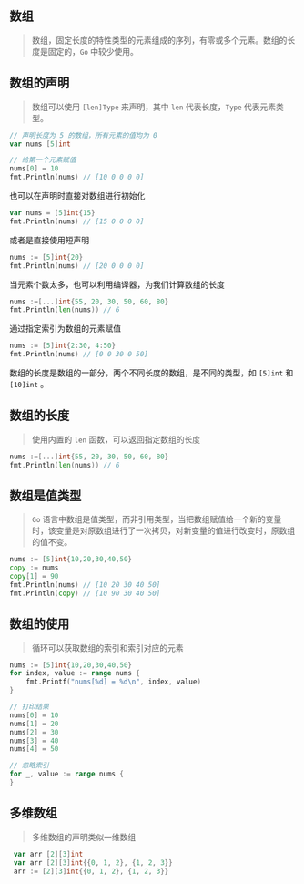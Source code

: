 ## 数组

> 数组，固定长度的特性类型的元素组成的序列，有零或多个元素。数组的长度是固定的，`Go` 中较少使用。

## 数组的声明

> 数组可以使用 `[len]Type` 来声明，其中 `len` 代表长度，`Type` 代表元素类型。

```go
// 声明长度为 5 的数组，所有元素的值均为 0
var nums [5]int

// 给第一个元素赋值
nums[0] = 10
fmt.Println(nums) // [10 0 0 0 0]
```

也可以在声明时直接对数组进行初始化

```go
var nums = [5]int{15}
fmt.Println(nums) // [15 0 0 0 0]
```

或者是直接使用短声明

```go
nums := [5]int{20}
fmt.Println(nums) // [20 0 0 0 0]
```

当元素个数太多，也可以利用编译器，为我们计算数组的长度

 ```go
 nums :=[...]int{55, 20, 30, 50, 60, 80}
 fmt.Println(len(nums)) // 6
 ```

通过指定索引为数组的元素赋值

```go
nums := [5]int{2:30, 4:50}
fmt.Println(nums) // [0 0 30 0 50]
```

数组的长度是数组的一部分，两个不同长度的数组，是不同的类型，如 `[5]int` 和 `[10]int` 。

## 数组的长度

> 使用内置的 `len` 函数，可以返回指定数组的长度

```go
nums :=[...]int{55, 20, 30, 50, 60, 80}
fmt.Println(len(nums)) // 6
```

## 数组是值类型

> `Go` 语言中数组是值类型，而非引用类型，当把数组赋值给一个新的变量时，该变量是对原数组进行了一次拷贝，对新变量的值进行改变时，原数组的值不变。

```go
nums := [5]int{10,20,30,40,50}
copy := nums
copy[1] = 90
fmt.Println(nums) // [10 20 30 40 50]
fmt.Println(copy) // [10 90 30 40 50]
```

## 数组的使用

> 循环可以获取数组的索引和索引对应的元素

```go
nums := [5]int{10,20,30,40,50}
for index, value := range nums {
	fmt.Printf("nums[%d] = %d\n", index, value)
}

// 打印结果
nums[0] = 10
nums[1] = 20
nums[2] = 30
nums[3] = 40
nums[4] = 50

// 忽略索引
for _, value := range nums {
}
```

## 多维数组

> 多维数组的声明类似一维数组

```go
 var arr [2][3]int
 var arr [2][3]int{{0, 1, 2}, {1, 2, 3}}
 arr := [2][3]int{{0, 1, 2}, {1, 2, 3}}
```



